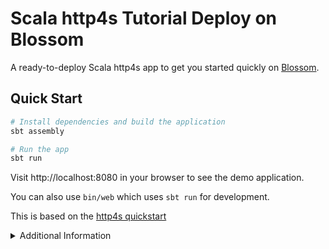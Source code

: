 # Scala http4s Tutorial Deploy on Blossom

A ready-to-deploy Scala http4s app to get you started quickly on [Blossom](https://blossom-cloud.com).

## Quick Start

```bash
# Install dependencies and build the application
sbt assembly

# Run the app
sbt run
```

Visit http://localhost:8080 in your browser to see the demo application.

You can also use `bin/web` which uses `sbt run` for development.

This is based on the [http4s quickstart](https://http4s.org/v0.23/docs/quickstart.html)

<details>
<summary>Additional Information</summary>

### Environment Variables
- `PORT`: Change the port (default: 8080)

### API Endpoints
```bash
# Get a greeting
curl http://localhost:8080/hello/world

# Get a random joke
curl http://localhost:8080/joke
```
</details>
